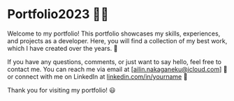 # Portfolio2023 👨‍💻

Welcome to my portfolio! This portfolio showcases my skills, experiences, and projects as a developer. Here, you will find a collection of my best work, which I have created over the years. 💪

If you have any questions, comments, or just want to say hello, feel free to contact me. You can reach me via email at [ailin.nakaganeku@icloud.com] 📧 or connect with me on LinkedIn at [linkedin.com/in/yourname](https://www.linkedin.com/in/ailinnakaganeku) 👋

Thank you for visiting my portfolio! 😃
